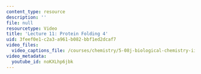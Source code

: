 ```yaml
---
content_type: resource
description: ''
file: null
resourcetype: Video
title: 'Lecture 11: Protein Folding 4'
uid: 3feef0e1-c2a3-a961-b082-bbf1ed2dcaf7
video_files:
  video_captions_file: /courses/chemistry/5-08j-biological-chemistry-ii-spring-2016/lecture-recitation-videos/lec11-protein-folding-4/noKXLhp6jbk.vtt
video_metadata:
  youtube_id: noKXLhp6jbk
---
```

